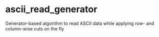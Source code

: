 # ascii_read_generator
Generator-based algorithm to read ASCII data while applying row- and column-wise cuts on the fly
 
